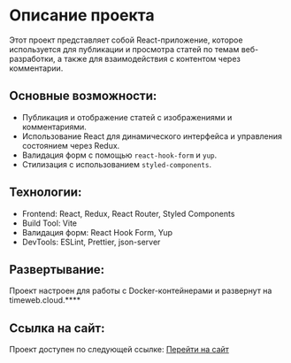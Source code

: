 # Описание проекта

Этот проект представляет собой React-приложение, которое используется для публикации и просмотра статей по темам веб-разработки, а также для взаимодействия с контентом через комментарии.

## Основные возможности:
- Публикация и отображение статей с изображениями и комментариями.
- Использование React для динамического интерфейса и управления состоянием через Redux.
- Валидация форм с помощью `react-hook-form` и `yup`.
- Стилизация с использованием `styled-components`.

## Технологии:
- Frontend: React, Redux, React Router, Styled Components
- Build Tool: Vite
- Валидация форм: React Hook Form, Yup
- DevTools: ESLint, Prettier, json-server

## Развертывание:
Проект настроен для работы с Docker-контейнерами и развернут на timeweb.cloud.****

## Ссылка на сайт:
Проект доступен по следующей ссылке: [Перейти на сайт](http://188.225.87.151)
